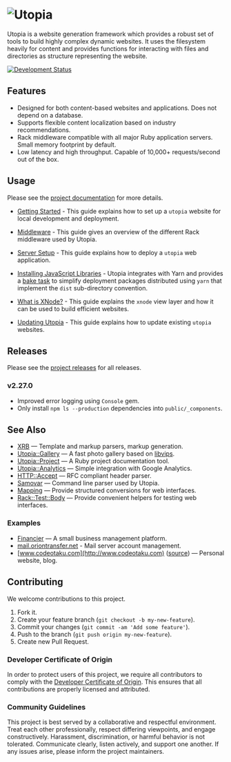 # ![Utopia](materials/utopia.svg)

Utopia is a website generation framework which provides a robust set of tools to build highly complex dynamic websites. It uses the filesystem heavily for content and provides functions for interacting with files and directories as structure representing the website.

[![Development Status](https://github.com/ioquatix/utopia/workflows/Test/badge.svg)](https://github.com/ioquatix/utopia/actions?workflow=Test)

## Features

  - Designed for both content-based websites and applications. Does not depend on a database.
  - Supports flexible content localization based on industry recommendations.
  - Rack middleware compatible with all major Ruby application servers. Small memory footprint by default.
  - Low latency and high throughput. Capable of 10,000+ requests/second out of the box.

## Usage

Please see the [project documentation](https://socketry.github.io/utopia/) for more details.

  - [Getting Started](https://socketry.github.io/utopia/guides/getting-started/index.html) - This guide explains how to set up a `utopia` website for local development and deployment.

  - [Middleware](https://socketry.github.io/utopia/guides/middleware/index.html) - This guide gives an overview of the different Rack middleware used by Utopia.

  - [Server Setup](https://socketry.github.io/utopia/guides/server-setup/index.html) - This guide explains how to deploy a `utopia` web application.

  - [Installing JavaScript Libraries](https://socketry.github.io/utopia/guides/integrating-with-javascript/index.html) - Utopia integrates with Yarn and provides a [bake task](https://github.com/ioquatix/bake) to simplify deployment packages distributed using `yarn` that implement the `dist` sub-directory convention.

  - [What is XNode?](https://socketry.github.io/utopia/guides/what-is-xnode/index.html) - This guide explains the `xnode` view layer and how it can be used to build efficient websites.

  - [Updating Utopia](https://socketry.github.io/utopia/guides/updating-utopia/index.html) - This guide explains how to update existing `utopia` websites.

## Releases

Please see the [project releases](https://socketry.github.io/utopia/releases/index.html) for all releases.

### v2.27.0

  - Improved error logging using `Console` gem.
  - Only install `npm ls --production` dependencies into `public/_components`.

## See Also

  - [XRB](https://github.com/socketry/xrb) — Template and markup parsers, markup generation.
  - [Utopia::Gallery](https://github.com/ioquatix/utopia-gallery) — A fast photo gallery based on [libvips](https://github.com/jcupitt/libvips).
  - [Utopia::Project](https://github.com/socketry/utopia-project) — A Ruby project documentation tool.
  - [Utopia::Analytics](https://github.com/ioquatix/utopia-analytics) — Simple integration with Google Analytics.
  - [HTTP::Accept](https://github.com/ioquatix/http-accept) — RFC compliant header parser.
  - [Samovar](https://github.com/ioquatix/samovar) — Command line parser used by Utopia.
  - [Mapping](https://github.com/ioquatix/mapping) — Provide structured conversions for web interfaces.
  - [Rack::Test::Body](https://github.com/ioquatix/rack-test-body) — Provide convenient helpers for testing web interfaces.

### Examples

  - [Financier](https://github.com/ioquatix/financier) — A small business management platform.
  - [mail.oriontransfer.net](https://github.com/oriontransfer/mail.oriontransfer.net) - Mail server account management.
  - [www.codeotaku.com](http://www.codeotaku.com) ([source](https://github.com/ioquatix/www.codeotaku.com)) — Personal website, blog.

## Contributing

We welcome contributions to this project.

1.  Fork it.
2.  Create your feature branch (`git checkout -b my-new-feature`).
3.  Commit your changes (`git commit -am 'Add some feature'`).
4.  Push to the branch (`git push origin my-new-feature`).
5.  Create new Pull Request.

### Developer Certificate of Origin

In order to protect users of this project, we require all contributors to comply with the [Developer Certificate of Origin](https://developercertificate.org/). This ensures that all contributions are properly licensed and attributed.

### Community Guidelines

This project is best served by a collaborative and respectful environment. Treat each other professionally, respect differing viewpoints, and engage constructively. Harassment, discrimination, or harmful behavior is not tolerated. Communicate clearly, listen actively, and support one another. If any issues arise, please inform the project maintainers.
